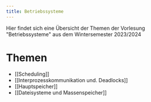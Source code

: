 ```yaml
---
title: Betriebssysteme
---
```

Hier findet sich eine Übersicht der Themen der Vorlesung "Betriebssysteme" aus dem Wintersemester 2023/2024
# Themen
- [[Scheduling]]
- [[Interprozesskommunikation und. Deadlocks]]
- [[Hauptspeicher]]
- [[Dateisysteme und Massenspeicher]]
